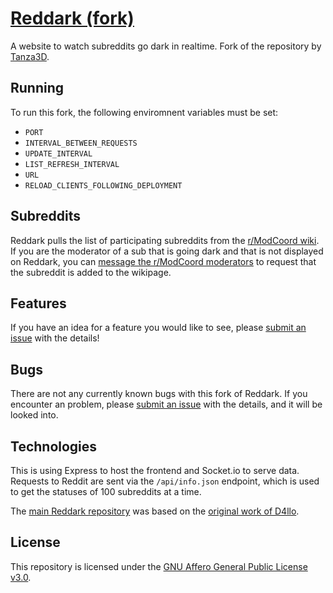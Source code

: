 # [Reddark (fork)](https://reddark.io/)
A website to watch subreddits go dark in realtime. Fork of the repository by [Tanza3D](https://github.com/Tanza3D).

## Running
To run this fork, the following enviromnent variables must be set:

 - `PORT`
 - `INTERVAL_BETWEEN_REQUESTS`
 - `UPDATE_INTERVAL`
 - `LIST_REFRESH_INTERVAL`
 - `URL`
 - `RELOAD_CLIENTS_FOLLOWING_DEPLOYMENT`

## Subreddits
Reddark pulls the list of participating subreddits from the [r/ModCoord wiki](https://reddit.com/r/ModCoord/wiki/index). If you are the moderator of a sub that is going dark and that is not displayed on Reddark, you can [message the r/ModCoord moderators](https://reddit.com/message/compose?to=/r/ModCoord) to request that the subreddit is added to the wikipage.

## Features
If you have an idea for a feature you would like to see, please [submit an issue](https://github.com/username-is-required/reddark/issues/new?title=idea:%20[your%20idea%20here]) with the details!

## Bugs
There are not any currently known bugs with this fork of Reddark. If you encounter an problem, please [submit an issue](https://github.com/username-is-required/reddark/issues/new?title=issue:%20[issue%20description%20here]) with the details, and it will be looked into.

## Technologies
This is using Express to host the frontend and Socket.io to serve data. Requests to Reddit are sent via the `/api/info.json` endpoint, which is used to get the statuses of 100 subreddits at a time.

The [main Reddark repository](https://github.com/tanza3d/reddark) was based on the [original work of D4llo](https://github.com/D4llo/Reddark).

## License
This repository is licensed under the [GNU Affero General Public License v3.0](https://github.com/username-is-required/reddark/blob/main/LICENSE).
